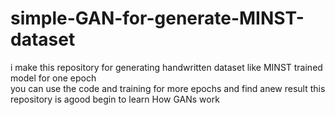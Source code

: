 # simple-GAN-for-generate-MINST-dataset                                                             
i make this repository for generating handwritten dataset like MINST trained model for one epoch                           
you can use the code and training for more epochs and find anew result
this repository  is agood begin to learn How GANs work

